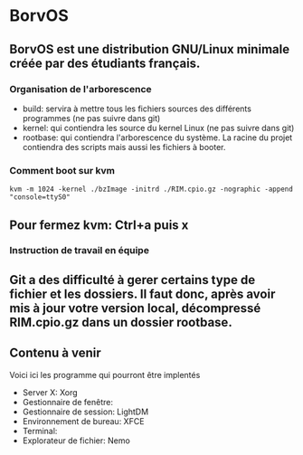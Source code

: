 # BorvOS
BorvOS est une distribution GNU/Linux minimale créée par des étudiants français.
----
### Organisation de l'arborescence
- build: servira à mettre tous les fichiers sources des différents programmes (ne pas suivre dans git)
- kernel: qui contiendra les source du kernel Linux (ne pas suivre dans git)
- rootbase: qui contiendra l'arborescence du système.
La racine du projet contiendra des scripts mais aussi les fichiers à booter.
### Comment boot sur kvm
```Linux
kvm -m 1024 -kernel ./bzImage -initrd ./RIM.cpio.gz -nographic -append "console=ttyS0" 
```
Pour fermez kvm: Ctrl+a puis x
----
### Instruction de travail en équipe
Git a des difficulté à gerer certains type de fichier et les dossiers. Il faut donc, après avoir mis à jour votre version local, décompressé RIM.cpio.gz dans un dossier rootbase.
----
## Contenu à venir
Voici ici les programme qui pourront être implentés
- Server X: Xorg
- Gestionnaire de fenêtre: 
- Gestionnaire de session: LightDM
- Environnement de bureau: XFCE
- Terminal: 
- Explorateur de fichier: Nemo
